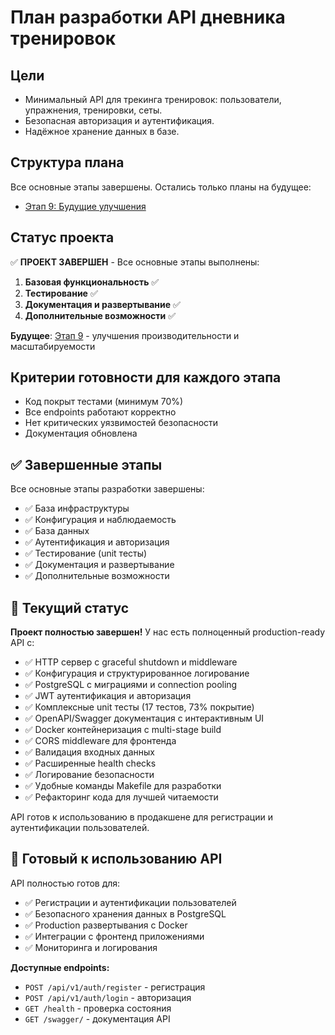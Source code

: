 # План разработки API дневника тренировок

## Цели
- Минимальный API для трекинга тренировок: пользователи, упражнения, тренировки, сеты.
- Безопасная авторизация и аутентификация.
- Надёжное хранение данных в базе.

## Структура плана
Все основные этапы завершены. Остались только планы на будущее:

- [Этап 9: Будущие улучшения](./stages/09-future.md)

## Статус проекта
✅ **ПРОЕКТ ЗАВЕРШЕН** - Все основные этапы выполнены:
1. **Базовая функциональность** ✅
2. **Тестирование** ✅  
3. **Документация и развертывание** ✅
4. **Дополнительные возможности** ✅

**Будущее**: [Этап 9](./stages/09-future.md) - улучшения производительности и масштабируемости

## Критерии готовности для каждого этапа
- Код покрыт тестами (минимум 70%)
- Все endpoints работают корректно
- Нет критических уязвимостей безопасности
- Документация обновлена

## ✅ Завершенные этапы

Все основные этапы разработки завершены:
- ✅ База инфраструктуры
- ✅ Конфигурация и наблюдаемость  
- ✅ База данных
- ✅ Аутентификация и авторизация
- ✅ Тестирование (unit тесты)
- ✅ Документация и развертывание
- ✅ Дополнительные возможности

## 🎉 Текущий статус

**Проект полностью завершен!** У нас есть полноценный production-ready API с:
- ✅ HTTP сервер с graceful shutdown и middleware
- ✅ Конфигурация и структурированное логирование
- ✅ PostgreSQL с миграциями и connection pooling
- ✅ JWT аутентификация и авторизация
- ✅ Комплексные unit тесты (17 тестов, 73% покрытие)
- ✅ OpenAPI/Swagger документация с интерактивным UI
- ✅ Docker контейнеризация с multi-stage build
- ✅ CORS middleware для фронтенда
- ✅ Валидация входных данных
- ✅ Расширенные health checks
- ✅ Логирование безопасности
- ✅ Удобные команды Makefile для разработки
- ✅ Рефакторинг кода для лучшей читаемости

API готов к использованию в продакшене для регистрации и аутентификации пользователей.

## 🚀 Готовый к использованию API

API полностью готов для:
- ✅ Регистрации и аутентификации пользователей
- ✅ Безопасного хранения данных в PostgreSQL
- ✅ Production развертывания с Docker
- ✅ Интеграции с фронтенд приложениями
- ✅ Мониторинга и логирования

**Доступные endpoints:**
- `POST /api/v1/auth/register` - регистрация
- `POST /api/v1/auth/login` - авторизация
- `GET /health` - проверка состояния
- `GET /swagger/` - документация API